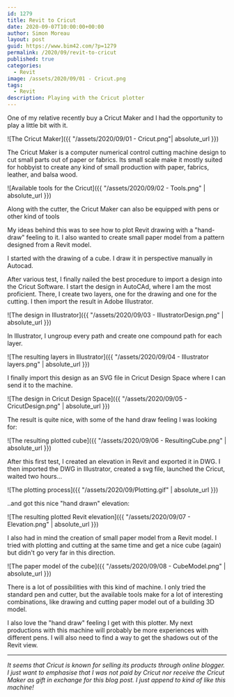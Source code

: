 ```yaml
---
id: 1279
title: Revit to Cricut
date: 2020-09-07T10:00:00+00:00
author: Simon Moreau
layout: post
guid: https://www.bim42.com/?p=1279
permalink: /2020/09/revit-to-cricut
published: true
categories:
  - Revit
image: /assets/2020/09/01 - Cricut.png
tags:
  - Revit
description: Playing with the Cricut plotter
---
```

One of my relative recently buy a Cricut Maker and I had the opportunity to play a little bit with it.

![The Cricut Maker]({{ "/assets/2020/09/01 - Cricut.png"| absolute_url }})

The Cricut Maker is a computer numerical control cutting machine design to cut small parts out of paper or fabrics. Its small scale make it mostly suited for hobbyist to create any kind of small production with paper, fabrics, leather, and balsa wood.

![Available tools for the Cricut]({{ "/assets/2020/09/02 - Tools.png" | absolute_url }})

Along with the cutter, the Cricut Maker can also be equipped with pens or other kind of tools

My ideas behind this was to see how to plot Revit drawing with a "hand-draw" feeling to it. I also wanted to create small paper model from a pattern designed from a Revit model.

I started with the drawing of a cube. I draw it in perspective manually in Autocad.

After various test, I finally nailed the best procedure to import a design into the Cricut Software. I start the design in AutoCAd, where I am the most proficient. There, I create two layers, one for the drawing and one for the cutting. I then import the result in Adobe Illustrator.

![The design in Illustrator]({{ "/assets/2020/09/03 - IllustratorDesign.png" | absolute_url }})

In Illustrator, I ungroup every path and create one compound path for each layer.

![The resulting layers in Illustrator]({{ "/assets/2020/09/04 - Illustrator layers.png" | absolute_url }})

I finally import this design as an SVG file in Cricut Design Space where I can send it to the machine.

![The design in Cricut Design Space]({{ "/assets/2020/09/05 - CricutDesign.png" | absolute_url }})

The result is quite nice, with some of the hand draw feeling I was looking for:

![The resulting plotted cube]({{ "/assets/2020/09/06 - ResultingCube.png" | absolute_url }})

After this first test, I created an elevation in Revit and exported it in DWG. I then imported the DWG in Illustrator, created a svg file, launched the Cricut, waited two hours...

![The plotting process]({{ "/assets/2020/09/Plotting.gif" | absolute_url }})

..and got this nice "hand drawn" elevation:

![The resulting plotted Revit elevation]({{ "/assets/2020/09/07 - Elevation.png" | absolute_url }})

I also had in mind the creation of small paper model from a Revit model. I tried with plotting and cutting at the same time and get a nice cube (again) but didn't go very far in this direction.

![The paper model of the cube]({{ "/assets/2020/09/08 - CubeModel.png" | absolute_url }})

There is a lot of possibilities with this kind of machine. I only tried the standard pen and cutter, but the available tools make for a lot of interesting combinations, like drawing and cutting paper model out of a building 3D model.

I also love the "hand draw" feeling I get with this plotter. My next productions with this machine will probably be more experiences with different pens. I will also need to find a way to get the shadows out of the Revit view.

---
*It seems that Cricut is known for selling its products through online blogger. I just want to emphasise that I was not paid by Cricut nor receive the Cricut Maker as gift in exchange for this blog post. I just append to kind of like this machine!*


